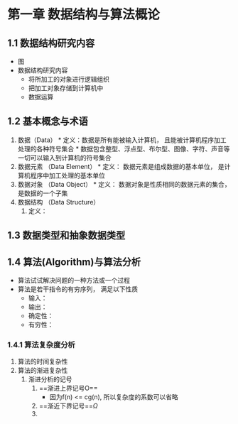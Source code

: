 # 第一章 数据结构与算法概论
## 1.1 数据结构研究内容
* 图
* 数据结构研究内容
	* 将所加工的对象进行逻辑组织
	* 把加工对象存储到计算机中
	* 数据运算

## 1.2 基本概念与术语
1. 数据（Data）
		* 定义：数据是所有能被输入计算机， 且能被计算机程序加工处理的各种符号集合
		* 数据包含整型、浮点型、布尔型、图像、字符、声音等一切可以输入到计算机的符号集合
2. 数据元素 （Data Element）
		* 定义： 数据元素是组成数据的基本单位， 是计算机程序中加工处理的基本单位
3. 数据对象 （Data Object）
		* 定义： 数据对象是性质相同的数据元素的集合， 是数据的一个子集
4. 数据结构 （Data Structure）
	1. 定义：

## 1.3 数据类型和抽象数据类型

## 1.4 算法(Algorithm)与算法分析
* 算法试试解决问题的一种方法或一个过程
* 算法是若干指令的有穷序列， 满足以下性质
	* 输入：
	* 输出：
	* 确定性：
	* 有穷性：
### 1.4.1 算法复杂度分析
1. 算法的时间复杂性
2. 算法的渐进复杂性
	1. 渐进分析的记号
		1. ==渐进上界记号O==
			* 因为f(n) <= cg(n), 所以复杂度的系数可以省略
		2. ==渐近下界记号==$\Omega$
		3. 

